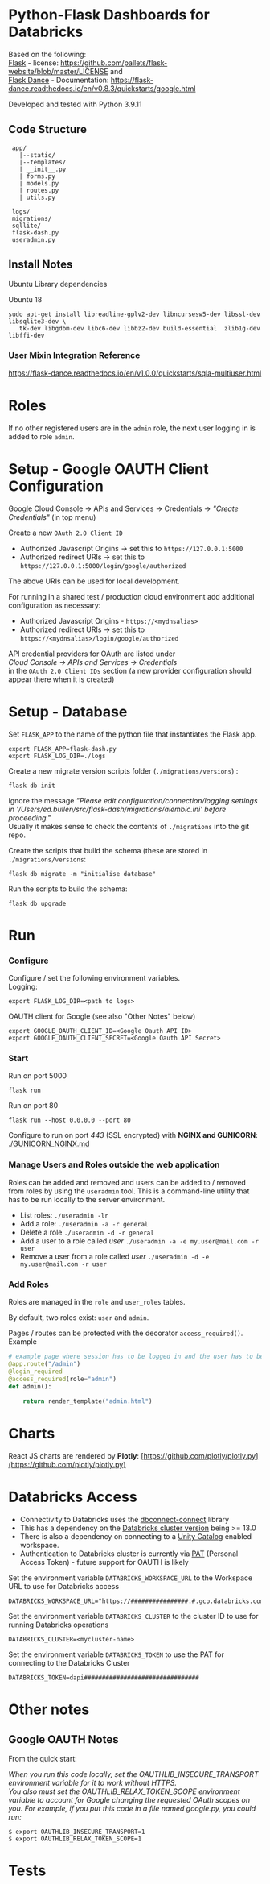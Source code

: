 
# Python-Flask Dashboards for Databricks

Based on the following:  
[Flask](https://github.com/pallets/flask) - license: https://github.com/pallets/flask-website/blob/master/LICENSE
and  
[Flask Dance](https://github.com/singingwolfboy/flask-dance-google) - Documentation: https://flask-dance.readthedocs.io/en/v0.8.3/quickstarts/google.html  

Developed and tested with Python 3.9.11  

## Code Structure

```
 app/ 
   |--static/
   |--templates/
   | __init__.py
   | forms.py
   | models.py
   | routes.py
   | utils.py
   
 logs/
 migrations/
 sqllite/
 flask-dash.py
 useradmin.py    
```

## Install Notes

Ubuntu Library dependencies

Ubuntu 18

```
sudo apt-get install libreadline-gplv2-dev libncursesw5-dev libssl-dev libsqlite3-dev \
   tk-dev libgdbm-dev libc6-dev libbz2-dev build-essential  zlib1g-dev   libffi-dev
```    

### User Mixin Integration Reference

https://flask-dance.readthedocs.io/en/v1.0.0/quickstarts/sqla-multiuser.html

# Roles 

If no other registered users are in the `admin` role, the next user logging in is added to role `admin`. 


# Setup - Google OAUTH Client Configuration

Google Cloud Console -> APIs and Services -> Credentials -> *"Create Credentials"* (in top menu)
  
Create a new `OAuth 2.0 Client ID`  

+ Authorized Javascript Origins -> set this to `https://127.0.0.1:5000`
+ Authorized redirect URIs -> set this to `https://127.0.0.1:5000/login/google/authorized`

The above URIs can be used for local development.

For running in a shared test / production cloud environment add additional configuration as necessary: 

+ Authorized Javascript Origins - `https://<mydnsalias>`
+ Authorized redirect URIs -> set this to `https://<mydnsalias>/login/google/authorized`


API credential providers for OAuth are listed under  
*Cloud Console -> APIs and Services -> Credentials*  
in the `OAuth 2.0 Client IDs` section (a new provider configuration should appear there when it is created)

# Setup - Database

Set `FLASK_APP` to the name of the python file that instantiates the Flask app.
```
export FLASK_APP=flask-dash.py
export FLASK_LOG_DIR=./logs
```

Create a new migrate version scripts folder (`./migrations/versions`) :
```
flask db init
```
Ignore the message *"Please edit configuration/connection/logging settings in '/Users/ed.bullen/src/flask-dash/migrations/alembic.ini' before proceeding."*  
Usually it makes sense to check the contents of `./migrations` into the git repo.  

Create the scripts that build the schema (these are stored in `./migrations/versions`:
```commandline
flask db migrate -m "initialise database" 
```

Run the scripts to build the schema:
```commandline
flask db upgrade
```

# Run

### Configure

Configure / set the following environment variables.  
Logging:  
```
export FLASK_LOG_DIR=<path to logs>
```
OAUTH client for Google (see also "Other Notes" below)
```
export GOOGLE_OAUTH_CLIENT_ID=<Google Oauth API ID>
export GOOGLE_OAUTH_CLIENT_SECRET=<Google Oauth API Secret>
```


### Start
Run on port 5000
```commandline
flask run
```
Run on port 80
```commandline
flask run --host 0.0.0.0 --port 80
```

Configure to run on port *443* (SSL encrypted) with **NGINX and GUNICORN**: [./GUNICORN_NGINX.md](./GUNICORN_NGINX.md)

### Manage Users and Roles outside the web application
Roles can be added and removed and users can be added to / removed from roles by using the `useradmin` tool.  This is a command-line utility that has to be run locally to the server environment.

- List roles: `./useradmin -lr`  
- Add a role: `./useradmin -a -r general`  
- Delete a role `./useradmin -d -r general`  
- Add a user to a role called *user* `./useradmin -a -e my.user@mail.com -r user`
- Remove a user from a role called *user* `./useradmin -d -e my.user@mail.com -r user`


### Add Roles

Roles are managed in the `role` and `user_roles` tables.  

By default, two roles exist: `user` and `admin`.    

Pages / routes can be protected with the decorator `access_required()`. Example  
```python
# example page where session has to be logged in and the user has to be a member of group "admin"
@app.route("/admin")
@login_required
@access_required(role="admin")
def admin():
    
    return render_template("admin.html")
```


# Charts

React JS charts are rendered by **Plotly**: [https://github.com/plotly/plotly.py](https://github.com/plotly/plotly.py)

# Databricks Access

+ Connectivity to Databricks uses the [dbconnect-connect](https://pypi.org/project/databricks-connect/) library   
+ This has a dependency on the [Databricks cluster version](https://docs.databricks.com/release-notes/runtime/releases.html) being >= 13.0  
+ There is also a dependency on connecting to a [Unity Catalog](https://docs.databricks.com/data-governance/unity-catalog/index.html) enabled workspace.  
+ Authentication to Databricks cluster is currently via [PAT](https://docs.databricks.com/dev-tools/api/latest/authentication.html) (Personal Access Token) - future support for OAUTH is likely


Set the environment variable `DATABRICKS_WORKSPACE_URL` to the Workspace URL to use for Databricks access
```
DATABRICKS_WORKSPACE_URL="https://################.#.gcp.databricks.com/"
```
Set the environment variable `DATABRICKS_CLUSTER` to the cluster ID to use for running Databricks operations 
```
DATABRICKS_CLUSTER=<mycluster-name>
```
Set the environment variable `DATABRICKS_TOKEN` to use the PAT for connecting to the Databricks Cluster
```
DATABRICKS_TOKEN=dapi################################
```



# Other notes

## Google OAUTH Notes
From the quick start:
   
*When you run this code locally, set the OAUTHLIB_INSECURE_TRANSPORT environment variable for it to work without HTTPS.   
You also must set the OAUTHLIB_RELAX_TOKEN_SCOPE environment variable to account for Google changing the requested OAuth scopes on you. 
For example, if you put this code in a file named google.py, you could run:*   
```commandline
$ export OAUTHLIB_INSECURE_TRANSPORT=1
$ export OAUTHLIB_RELAX_TOKEN_SCOPE=1
```


# Tests

 


